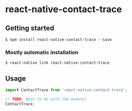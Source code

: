 # react-native-contact-trace

## Getting started

`$ npm install react-native-contact-trace --save`

### Mostly automatic installation

`$ react-native link react-native-contact-trace`

## Usage
```javascript
import ContactTrace from 'react-native-contact-trace';

// TODO: What to do with the module?
ContactTrace;
```
